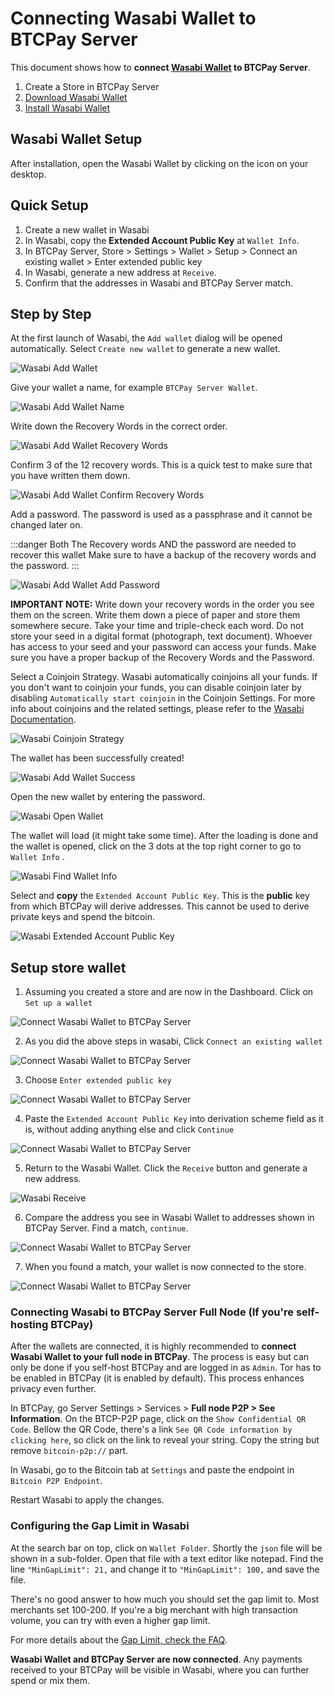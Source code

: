 # Connecting Wasabi Wallet to BTCPay Server

This document shows how to **connect [Wasabi Wallet](https://wasabiwallet.io/) to BTCPay Server**.

1. Create a Store in BTCPay Server
2. [Download Wasabi Wallet](https://wasabiwallet.io/#download)
3. [Install Wasabi Wallet](https://docs.wasabiwallet.io/using-wasabi/InstallPackage.html)

## Wasabi Wallet Setup

After installation, open the Wasabi Wallet by clicking on the icon on your desktop.

## Quick Setup

1. Create a new wallet in Wasabi
2. In Wasabi, copy the **Extended Account Public Key** at `Wallet Info`.
3. In BTCPay Server, Store > Settings > Wallet > Setup > Connect an existing wallet > Enter extended public key
4. In Wasabi, generate a new address at `Receive`.
5. Confirm that the addresses in Wasabi and BTCPay Server match.

## Step by Step

At the first launch of Wasabi, the `Add wallet` dialog will be opened automatically.
Select `Create new wallet` to generate a new wallet.

![Wasabi Add Wallet](./img/Wasabi/WasabiAddWallet.png)

Give your wallet a name, for example `BTCPay Server Wallet`.

![Wasabi Add Wallet Name](./img/Wasabi/WasabiAddWalletWalletName.png)

Write down the Recovery Words in the correct order.

![Wasabi Add Wallet Recovery Words](./img/Wasabi/WasabiAddWalletRecoveryWords.png)

Confirm 3 of the 12 recovery words.
This is a quick test to make sure that you have written them down.

![Wasabi Add Wallet Confirm Recovery Words](./img/Wasabi/WasabiAddWalletConfirmRecoveryWords.png)

Add a password.
The password is used as a passphrase and it cannot be changed later on.

:::danger Both The Recovery words AND the password are needed to recover this wallet
Make sure to have a backup of the recovery words and the password.
:::

![Wasabi Add Wallet Add Password](./img/Wasabi/WasabiAddWalletAddPassword.png)

**IMPORTANT NOTE:** Write down your recovery words in the order you see them on the screen. Write them down a piece of paper and store them somewhere secure. Take your time and triple-check each word. Do not store your seed in a digital format (photograph, text document). Whoever has access to your seed and your password can access your funds. Make sure you have a proper backup of the Recovery Words and the Password.

Select a Coinjoin Strategy.
Wasabi automatically coinjoins all your funds.
If you don't want to coinjoin your funds, you can disable coinjoin later by disabling `Automatically start coinjoin` in the Coinjoin Settings.
For more info about coinjoins and the related settings, please refer to the [Wasabi Documentation](https://docs.wasabiwallet.io/).

![Wasabi Coinjoin Strategy](./img/Wasabi/WasabiCoinjoinStrategy.png)

The wallet has been successfully created!

![Wasabi Add Wallet Success](./img/Wasabi/WasabiAddWalletSuccess.png)

Open the new wallet by entering the password.

![Wasabi Open Wallet](./img/Wasabi/WasabiOpenWallet.png)

The wallet will load (it might take some time).
After the loading is done and the wallet is opened, click on the 3 dots at the top right corner to go to `Wallet Info` .

![Wasabi Find Wallet Info](./img/Wasabi/WasabiFindWalletInfo.png)

Select and **copy** the `Extended Account Public Key`. This is the **public** key from which BTCPay will derive addresses. This cannot be used to derive private keys and spend the bitcoin.

![Wasabi Extended Account Public Key](./img/Wasabi/WasabiExtendedAccountPublicKey.png)

## Setup store wallet

1. Assuming you created a store and are now in the Dashboard. Click on `Set up a wallet`

![Connect Wasabi Wallet to BTCPay Server](./img/createwallet/storedashboard-create.jpg)

2. As you did the above steps in wasabi, Click `Connect an existing wallet`

![Connect Wasabi Wallet to BTCPay Server](./img/createwallet/storedashboard-connect.jpg)

3. Choose `Enter extended public key`

![Connect Wasabi Wallet to BTCPay Server](./img/createwallet/select-xpub.jpg)

4. Paste the `Extended Account Public Key` into derivation scheme field as it is, without adding anything else and click `Continue`

![Connect Wasabi Wallet to BTCPay Server](./img/createwallet/xpub-form.jpg)

5. Return to the Wasabi Wallet. Click the `Receive` button and generate a new address.

![Wasabi Receive](./img/Wasabi/WasabiReceive.png)

6. Compare the address you see in Wasabi Wallet to addresses shown in BTCPay Server. Find a match, `continue`.

![Connect Wasabi Wallet to BTCPay Server](./img/createwallet/compare-address.jpg)

7. When you found a match, your wallet is now connected to the store.

![Connect Wasabi Wallet to BTCPay Server](./img/createwallet/wallet-connected.jpg)

### Connecting Wasabi to BTCPay Server Full Node (If you're self-hosting BTCPay)

After the wallets are connected, it is highly recommended to **connect Wasabi Wallet to your full node in BTCPay**. The process is easy but can only be done if you self-host BTCPay and are logged in as `Admin`. Tor has to be enabled in BTCPay (it is enabled by default). This process enhances privacy even further.

In BTCPay, go Server Settings > Services > **Full node P2P > See Information**.
On the BTCP-P2P page, click on the `Show Confidential QR Code`. Bellow the QR Code, there's a link `See QR Code information by clicking here`, so click on the link to reveal your string. Copy the string but remove `bitcoin-p2p://` part.

In Wasabi, go to the Bitcoin tab at `Settings` and paste the endpoint in `Bitcoin P2P Endpoint`.

Restart Wasabi to apply the changes.

### Configuring the Gap Limit in Wasabi

At the search bar on top, click on `Wallet Folder`. Shortly the `json` file will be shown in a sub-folder. Open that file with a text editor like notepad.
Find the line `"MinGapLimit": 21,` and change it to `"MinGapLimit": 100,` and save the file.

There's no good answer to how much you should set the gap limit to. Most merchants set 100-200. If you're a big merchant with high transaction volume, you can try with even a higher gap limit.

For more details about the [Gap Limit, check the FAQ](./FAQ/Wallet.md#missing-payments-in-my-software-or-hardware-wallet).

**Wasabi Wallet and BTCPay Server are now connected**. Any payments received to your BTCPay will be visible in Wasabi, where you can further spend or mix them.
